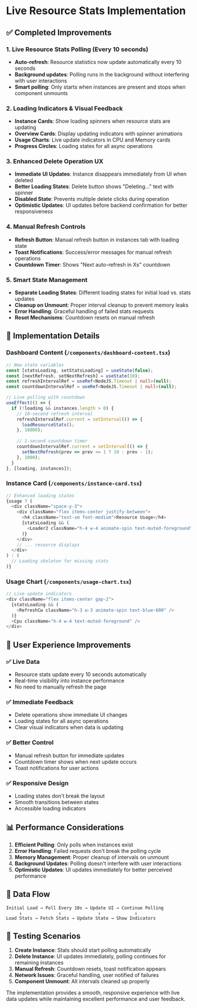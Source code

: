 # Live Resource Stats Implementation

## ✅ Completed Improvements

### 1. **Live Resource Stats Polling (Every 10 seconds)**
- **Auto-refresh**: Resource statistics now update automatically every 10 seconds
- **Background updates**: Polling runs in the background without interfering with user interactions
- **Smart polling**: Only starts when instances are present and stops when component unmounts

### 2. **Loading Indicators & Visual Feedback**
- **Instance Cards**: Show loading spinners when resource stats are updating
- **Overview Cards**: Display updating indicators with spinner animations
- **Usage Charts**: Live update indicators in CPU and Memory cards
- **Progress Circles**: Loading states for all async operations

### 3. **Enhanced Delete Operation UX**
- **Immediate UI Updates**: Instance disappears immediately from UI when deleted
- **Better Loading States**: Delete button shows "Deleting..." text with spinner
- **Disabled State**: Prevents multiple delete clicks during operation
- **Optimistic Updates**: UI updates before backend confirmation for better responsiveness

### 4. **Manual Refresh Controls**
- **Refresh Button**: Manual refresh button in instances tab with loading state
- **Toast Notifications**: Success/error messages for manual refresh operations
- **Countdown Timer**: Shows "Next auto-refresh in Xs" countdown

### 5. **Smart State Management**
- **Separate Loading States**: Different loading states for initial load vs. stats updates
- **Cleanup on Unmount**: Proper interval cleanup to prevent memory leaks
- **Error Handling**: Graceful handling of failed stats requests
- **Reset Mechanisms**: Countdown resets on manual refresh

## 🔧 Implementation Details

### Dashboard Content (`/components/dashboard-content.tsx`)
```typescript
// New state variables
const [statsLoading, setStatsLoading] = useState(false);
const [nextRefresh, setNextRefresh] = useState(10);
const refreshIntervalRef = useRef<NodeJS.Timeout | null>(null);
const countdownIntervalRef = useRef<NodeJS.Timeout | null>(null);

// Live polling with countdown
useEffect(() => {
  if (!loading && instances.length > 0) {
    // 10-second refresh interval
    refreshIntervalRef.current = setInterval(() => {
      loadResourceStats();
    }, 10000);
    
    // 1-second countdown timer
    countdownIntervalRef.current = setInterval(() => {
      setNextRefresh(prev => prev <= 1 ? 10 : prev - 1);
    }, 1000);
  }
}, [loading, instances]);
```

### Instance Card (`/components/instance-card.tsx`)
```typescript
// Enhanced loading states
{usage ? (
  <div className="space-y-3">
    <div className="flex items-center justify-between">
      <h4 className="text-sm font-medium">Resource Usage</h4>
      {statsLoading && (
        <Loader2 className="h-4 w-4 animate-spin text-muted-foreground" />
      )}
    </div>
    // ... resource displays
  </div>
) : (
  // Loading skeleton for missing stats
)}
```

### Usage Chart (`/components/usage-chart.tsx`)
```typescript
// Live update indicators
<div className="flex items-center gap-2">
  {statsLoading && (
    <RefreshCw className="h-3 w-3 animate-spin text-blue-600" />
  )}
  <Cpu className="h-4 w-4 text-muted-foreground" />
</div>
```

## 🎯 User Experience Improvements

### ✅ **Live Data**
- Resource stats update every 10 seconds automatically
- Real-time visibility into instance performance
- No need to manually refresh the page

### ✅ **Immediate Feedback**
- Delete operations show immediate UI changes
- Loading states for all async operations  
- Clear visual indicators when data is updating

### ✅ **Better Control**
- Manual refresh button for immediate updates
- Countdown timer shows when next update occurs
- Toast notifications for user actions

### ✅ **Responsive Design**
- Loading states don't break the layout
- Smooth transitions between states
- Accessible loading indicators

## 📊 Performance Considerations

1. **Efficient Polling**: Only polls when instances exist
2. **Error Handling**: Failed requests don't break the polling cycle
3. **Memory Management**: Proper cleanup of intervals on unmount
4. **Background Updates**: Polling doesn't interfere with user interactions
5. **Optimistic Updates**: UI updates immediately for better perceived performance

## 🔄 Data Flow

```
Initial Load → Poll Every 10s → Update UI → Continue Polling
     ↓              ↓              ↓             ↓
Load Stats → Fetch Stats → Update State → Show Indicators
```

## 🧪 Testing Scenarios

1. **Create Instance**: Stats should start polling automatically
2. **Delete Instance**: UI updates immediately, polling continues for remaining instances
3. **Manual Refresh**: Countdown resets, toast notification appears
4. **Network Issues**: Graceful handling, user notified of failures
5. **Component Unmount**: All intervals cleaned up properly

The implementation provides a smooth, responsive experience with live data updates while maintaining excellent performance and user feedback.
